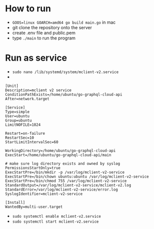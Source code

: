 # How to run
- `GOOS=linux GOARCH=amd64 go build main.go` in mac
- git clone the repository onto the server
- create .env file and public.pem 
- type `./main` to run the program

# Run as service
- `sudo nano /lib/systemd/system/mclient-v2.service`
- 
```
[Unit]
Description=mclient v2 service
ConditionPathExists=/home/ubuntu/go-graphql-cloud-api
After=network.target

[Service]
Type=simple
User=ubuntu
Group=ubuntu
LimitNOFILE=1024

Restart=on-failure
RestartSec=10
StartLimitIntervalSec=60

WorkingDirectory=/home/ubuntu/go-graphql-cloud-api
ExecStart=/home/ubuntu/go-graphql-cloud-api/main

# make sure log directory exists and owned by syslog
PermissionsStartOnly=true
ExecStartPre=/bin/mkdir -p /var/log/mclient-v2-service
ExecStartPre=/bin/chown ubuntu:ubuntu /var/log/mclient-v2-service
ExecStartPre=/bin/chmod 755 /var/log/mclient-v2-service
StandardOutput=/var/log/mclient-v2-service/mclient-v2.log
StandardError=/var/log/mclient-v2-service/error.log
SyslogIdentifier=mclient-v2-service

[Install]
WantedBy=multi-user.target
```
- `sudo systemctl enable mclient-v2.service`
- `sudo systemctl start mclient-v2.service`

